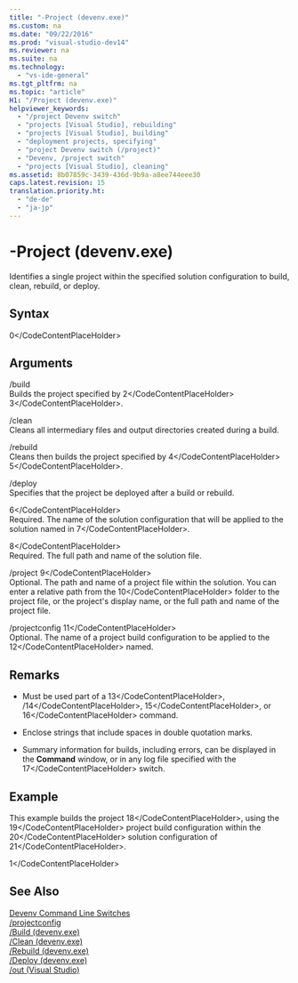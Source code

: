 ```yaml
---
title: "-Project (devenv.exe)"
ms.custom: na
ms.date: "09/22/2016"
ms.prod: "visual-studio-dev14"
ms.reviewer: na
ms.suite: na
ms.technology: 
  - "vs-ide-general"
ms.tgt_pltfrm: na
ms.topic: "article"
H1: "/Project (devenv.exe)"
helpviewer_keywords: 
  - "/project Devenv switch"
  - "projects [Visual Studio], rebuilding"
  - "projects [Visual Studio], building"
  - "deployment projects, specifying"
  - "project Devenv switch (/project)"
  - "Devenv, /project switch"
  - "projects [Visual Studio], cleaning"
ms.assetid: 8b07859c-3439-436d-9b9a-a8ee744eee30
caps.latest.revision: 15
translation.priority.ht: 
  - "de-de"
  - "ja-jp"
---
```

# -Project (devenv.exe)
Identifies a single project within the specified solution configuration to build, clean, rebuild, or deploy.  
  
## Syntax  
  
<CodeContentPlaceHolder>0\</CodeContentPlaceHolder>  
## Arguments  
 /build  
 Builds the project specified by <CodeContentPlaceHolder>2\</CodeContentPlaceHolder> <CodeContentPlaceHolder>3\</CodeContentPlaceHolder>.  
  
 /clean  
 Cleans all intermediary files and output directories created during a build.  
  
 /rebuild  
 Cleans then builds the project specified by <CodeContentPlaceHolder>4\</CodeContentPlaceHolder> <CodeContentPlaceHolder>5\</CodeContentPlaceHolder>.  
  
 /deploy  
 Specifies that the project be deployed after a build or rebuild.  
  
 <CodeContentPlaceHolder>6\</CodeContentPlaceHolder>  
 Required. The name of the solution configuration that will be applied to the solution named in <CodeContentPlaceHolder>7\</CodeContentPlaceHolder>.  
  
 <CodeContentPlaceHolder>8\</CodeContentPlaceHolder>  
 Required. The full path and name of the solution file.  
  
 /project <CodeContentPlaceHolder>9\</CodeContentPlaceHolder>  
 Optional. The path and name of a project file within the solution. You can enter a relative path from the <CodeContentPlaceHolder>10\</CodeContentPlaceHolder> folder to the project file, or the project's display name, or the full path and name of the project file.  
  
 /projectconfig <CodeContentPlaceHolder>11\</CodeContentPlaceHolder>  
 Optional. The name of a project build configuration to be applied to the <CodeContentPlaceHolder>12\</CodeContentPlaceHolder> named.  
  
## Remarks  
  
-   Must be used part of a <CodeContentPlaceHolder>13\</CodeContentPlaceHolder>, /<CodeContentPlaceHolder>14\</CodeContentPlaceHolder>, <CodeContentPlaceHolder>15\</CodeContentPlaceHolder>, or <CodeContentPlaceHolder>16\</CodeContentPlaceHolder> command.  
  
-   Enclose strings that include spaces in double quotation marks.  
  
-   Summary information for builds, including errors, can be displayed in the **Command** window, or in any log file specified with the <CodeContentPlaceHolder>17\</CodeContentPlaceHolder> switch.  
  
## Example  
 This example builds the project <CodeContentPlaceHolder>18\</CodeContentPlaceHolder>, using the <CodeContentPlaceHolder>19\</CodeContentPlaceHolder> project build configuration within the <CodeContentPlaceHolder>20\</CodeContentPlaceHolder> solution configuration of <CodeContentPlaceHolder>21\</CodeContentPlaceHolder>.  
  
<CodeContentPlaceHolder>1\</CodeContentPlaceHolder>  
## See Also  
 [Devenv Command Line Switches](../vs140/devenv-command-line-switches.md)   
 [/projectconfig](../vs140/-projectconfig--devenv.exe-.md)   
 [/Build (devenv.exe)](../vs140/-build--devenv.exe-.md)   
 [/Clean (devenv.exe)](../vs140/-clean--devenv.exe-.md)   
 [/Rebuild (devenv.exe)](../vs140/-rebuild--devenv.exe-.md)   
 [/Deploy (devenv.exe)](../vs140/-deploy--devenv.exe-.md)   
 [/out (Visual Studio)](../vs140/-out--devenv.exe-.md)